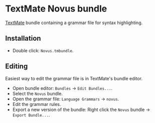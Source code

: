 # TextMate Novus bundle

[TextMate](https://macromates.com/) bundle containing a grammar file for syntax highlighting.

## Installation
* Double click: `Novus.tmbundle`.

## Editing
Easiest way to edit the grammar file is in TextMate's bundle editor.
* Open bundle editor: `Bundles` -> `Edit Bundles...`.
* Select the `Novus` bundle.
* Open the grammar file: `Language Grammars` -> `novus`.
* Edit the grammar rules.
* Export a new version of the bundle: Right click the `Novus` bundle -> `Export Bundle...`.
